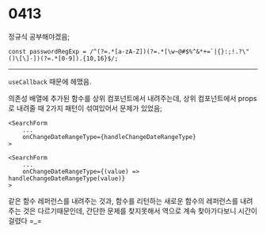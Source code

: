 # 0413

정규식 공부해야겠음;

```
const passwordRegExp = /^(?=.*[a-zA-Z])(?=.*[\w~@#$%^&*+=`|{}:;!.?\"()\[\]-])(?=.*[0-9]).{10,16}$/;
```

---

`useCallback` 때문에 헤맸음.

의존성 배열에 추가된 함수를 상위 컴포넌트에서 내려주는데, 상위 컴포넌트에서 props로 내려줄 때 2가지 패턴이 섞여있어서 문제가 있었음;

```
<SearchForm
	...
	onChangeDateRangeType={handleChangeDateRangeType}
>
```

```
<SearchForm
	...
	onChangeDateRangeType={(value) => handleChangeDateRangeType(value)}
>
```



같은 함수 레퍼런스를 내려주는 것과, 함수를 리턴하는 새로운 함수의 레퍼런스를 내려주는 것은 다르기때문인데, 간단한 문제를 찾지못해서 역으로 계속 찾아가다보니 시간이 걸렸다 =_=





